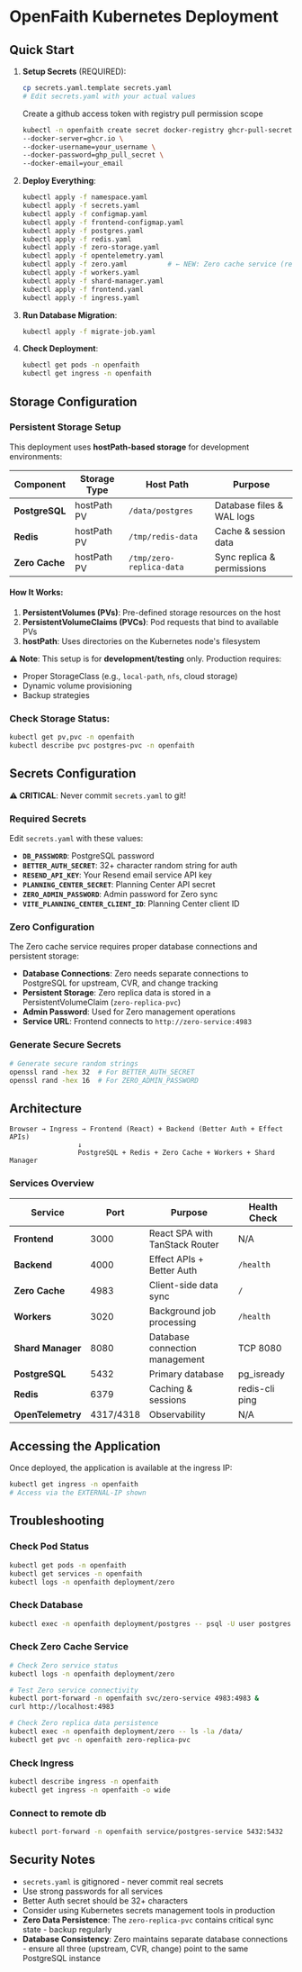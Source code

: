 # OpenFaith Kubernetes Deployment

## Quick Start

1. **Setup Secrets** (REQUIRED):

   ```bash
   cp secrets.yaml.template secrets.yaml
   # Edit secrets.yaml with your actual values
   ```

   Create a github access token with registry pull permission scope

   ```bash
   kubectl -n openfaith create secret docker-registry ghcr-pull-secret\
   --docker-server=ghcr.io \
   --docker-username=your_username \
   --docker-password=ghp_pull_secret \
   --docker-email=your_email
   ```

2. **Deploy Everything**:

   ```bash
   kubectl apply -f namespace.yaml
   kubectl apply -f secrets.yaml
   kubectl apply -f configmap.yaml
   kubectl apply -f frontend-configmap.yaml
   kubectl apply -f postgres.yaml
   kubectl apply -f redis.yaml
   kubectl apply -f zero-storage.yaml
   kubectl apply -f opentelemetry.yaml
   kubectl apply -f zero.yaml          # ← NEW: Zero cache service (requires DB)
   kubectl apply -f workers.yaml
   kubectl apply -f shard-manager.yaml
   kubectl apply -f frontend.yaml
   kubectl apply -f ingress.yaml
   ```

3. **Run Database Migration**:

   ```bash
   kubectl apply -f migrate-job.yaml
   ```

4. **Check Deployment**:
   ```bash
   kubectl get pods -n openfaith
   kubectl get ingress -n openfaith
   ```

## Storage Configuration

### Persistent Storage Setup

This deployment uses **hostPath-based storage** for development environments:

| Component      | Storage Type | Host Path                | Purpose                    |
| -------------- | ------------ | ------------------------ | -------------------------- |
| **PostgreSQL** | hostPath PV  | `/data/postgres`         | Database files & WAL logs  |
| **Redis**      | hostPath PV  | `/tmp/redis-data`        | Cache & session data       |
| **Zero Cache** | hostPath PV  | `/tmp/zero-replica-data` | Sync replica & permissions |

#### How It Works:

1. **PersistentVolumes (PVs)**: Pre-defined storage resources on the host
2. **PersistentVolumeClaims (PVCs)**: Pod requests that bind to available PVs
3. **hostPath**: Uses directories on the Kubernetes node's filesystem

**⚠️ Note**: This setup is for **development/testing** only. Production requires:

- Proper StorageClass (e.g., `local-path`, `nfs`, cloud storage)
- Dynamic volume provisioning
- Backup strategies

### Check Storage Status:

```bash
kubectl get pv,pvc -n openfaith
kubectl describe pvc postgres-pvc -n openfaith
```

## Secrets Configuration

**⚠️ CRITICAL**: Never commit `secrets.yaml` to git!

### Required Secrets

Edit `secrets.yaml` with these values:

- **`DB_PASSWORD`**: PostgreSQL password
- **`BETTER_AUTH_SECRET`**: 32+ character random string for auth
- **`RESEND_API_KEY`**: Your Resend email service API key
- **`PLANNING_CENTER_SECRET`**: Planning Center API secret
- **`ZERO_ADMIN_PASSWORD`**: Admin password for Zero sync
- **`VITE_PLANNING_CENTER_CLIENT_ID`**: Planning Center client ID

### Zero Configuration

The Zero cache service requires proper database connections and persistent storage:

- **Database Connections**: Zero needs separate connections to PostgreSQL for upstream, CVR, and change tracking
- **Persistent Storage**: Zero replica data is stored in a PersistentVolumeClaim (`zero-replica-pvc`)
- **Admin Password**: Used for Zero management operations
- **Service URL**: Frontend connects to `http://zero-service:4983`

### Generate Secure Secrets

```bash
# Generate secure random strings
openssl rand -hex 32  # For BETTER_AUTH_SECRET
openssl rand -hex 16  # For ZERO_ADMIN_PASSWORD
```

## Architecture

```
Browser → Ingress → Frontend (React) + Backend (Better Auth + Effect APIs)
                 ↓
                 PostgreSQL + Redis + Zero Cache + Workers + Shard Manager
```

### Services Overview

| Service           | Port      | Purpose                        | Health Check   |
| ----------------- | --------- | ------------------------------ | -------------- |
| **Frontend**      | 3000      | React SPA with TanStack Router | N/A            |
| **Backend**       | 4000      | Effect APIs + Better Auth      | `/health`      |
| **Zero Cache**    | 4983      | Client-side data sync          | `/`            |
| **Workers**       | 3020      | Background job processing      | `/health`      |
| **Shard Manager** | 8080      | Database connection management | TCP 8080       |
| **PostgreSQL**    | 5432      | Primary database               | pg_isready     |
| **Redis**         | 6379      | Caching & sessions             | redis-cli ping |
| **OpenTelemetry** | 4317/4318 | Observability                  | N/A            |

## Accessing the Application

Once deployed, the application is available at the ingress IP:

```bash
kubectl get ingress -n openfaith
# Access via the EXTERNAL-IP shown
```

## Troubleshooting

### Check Pod Status

```bash
kubectl get pods -n openfaith
kubectl get services -n openfaith
kubectl logs -n openfaith deployment/zero
```

### Check Database

```bash
kubectl exec -n openfaith deployment/postgres -- psql -U user postgres -c "\dt openfaith_*;"
```

### Check Zero Cache Service

```bash
# Check Zero service status
kubectl logs -n openfaith deployment/zero

# Test Zero service connectivity
kubectl port-forward -n openfaith svc/zero-service 4983:4983 &
curl http://localhost:4983

# Check Zero replica data persistence
kubectl exec -n openfaith deployment/zero -- ls -la /data/
kubectl get pvc -n openfaith zero-replica-pvc
```

### Check Ingress

```bash
kubectl describe ingress -n openfaith
kubectl get ingress -n openfaith -o wide
```

### Connect to remote db

```bash
kubectl port-forward -n openfaith service/postgres-service 5432:5432
```

## Security Notes

- `secrets.yaml` is gitignored - never commit real secrets
- Use strong passwords for all services
- Better Auth secret should be 32+ characters
- Consider using Kubernetes secrets management tools in production
- **Zero Data Persistence**: The `zero-replica-pvc` contains critical sync state - backup regularly
- **Database Consistency**: Zero maintains separate database connections - ensure all three (upstream, CVR, change) point to the same PostgreSQL instance
